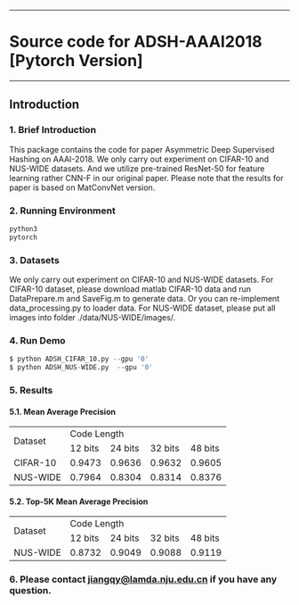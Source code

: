 
---
#  Source code for ADSH-AAAI2018 [Pytorch Version]
---
## Introduction
### 1. Brief Introduction
This package contains the code for paper Asymmetric Deep Supervised Hashing on AAAI-2018. We only carry out experiment on CIFAR-10 and NUS-WIDE datasets. And we utilize pre-trained ResNet-50 for feature learning rather CNN-F in our original paper. Please note that the results for paper is based on MatConvNet version.
### 2. Running Environment
```python
python3
pytorch
```
### 3. Datasets
We only carry out experiment on CIFAR-10 and NUS-WIDE datasets. For CIFAR-10 dataset, please download matlab CIFAR-10 data and run DataPrepare.m and SaveFig.m to generate data. Or you can re-implement data_processing.py to loader data. For NUS-WIDE dataset, please put all images into folder ./data/NUS-WIDE/images/.
### 4. Run Demo
```python
$ python ADSH_CIFAR_10.py --gpu '0'
$ python ADSH_NUS-WIDE.py  --gpu '0'
```
### 5. Results
#### 5.1. Mean Average Precision
<table>
    <tr>
        <td rowspan="2">Dataset</td>    
        <td colspan="4">Code Length</td>
    </tr>
    <tr>
        <td >12 bits</td><td >24 bits</td> <td >32 bits</td><td >48 bits</td>  
    </tr>
    <tr>
        <td >CIFAR-10</td ><td >0.9473 </td> <td > 0.9636 </td><td > 0.9632</td><td > 0.9605</td>  
    </tr>
    <tr>
        <td >NUS-WIDE</td ><td >0.7964  </td> <td >0.8304  </td><td > 0.8314</td><td >0.8376 </td>  
    </tr>
</table>

#### 5.2. Top-5K Mean Average Precision
<table>
    <tr>
        <td rowspan="2">Dataset</td>    
        <td colspan="4">Code Length</td>
    </tr>
    <tr>
        <td >12 bits</td><td >24 bits</td> <td >32 bits</td><td >48 bits</td>  
    </tr>
    <tr>
        <td >NUS-WIDE</td ><td > 0.8732 </td> <td > 0.9049 </td><td >0.9088 </td><td >0.9119 </td>  
    </tr>
</table>

### 6. Please contact jiangqy@lamda.nju.edu.cn if you have any question.